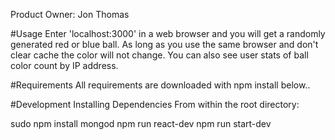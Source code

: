 Product Owner: Jon Thomas

#Usage
Enter 'localhost:3000' in a web browser and you will get a randomly generated red or blue ball.  As long as you use the same browser and don't clear cache the color will not change.  You can also see user stats of ball color count by IP address.

#Requirements
All requirements are downloaded with npm install below..

#Development
Installing Dependencies
From within the root directory:

sudo npm install
mongod
npm run react-dev
npm run start-dev

